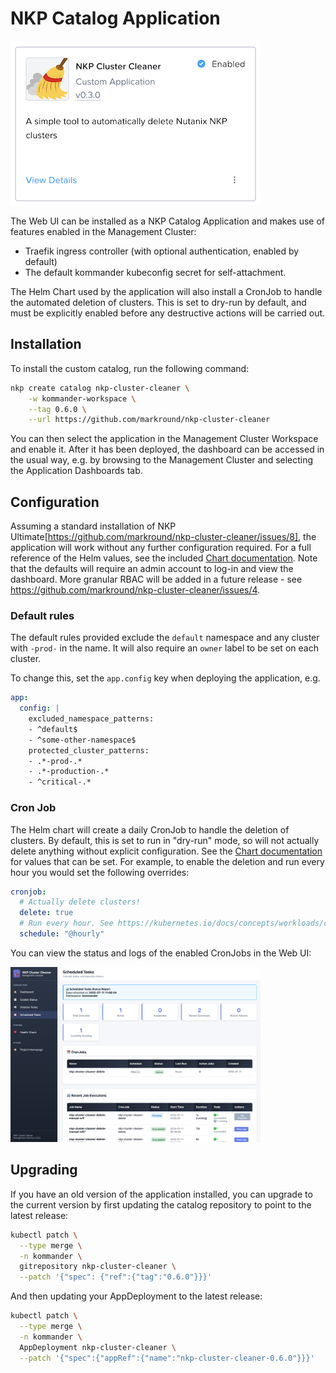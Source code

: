 # NKP Catalog Application
![](catalog.png)

The Web UI can be installed as a NKP Catalog Application and makes use of features enabled in the Management Cluster:

- Traefik ingress controller (with optional authentication, enabled by default)
- The default kommander kubeconfig secret for self-attachment. 

The Helm Chart used by the application will also install a CronJob to handle the automated deletion of clusters. This is set to dry-run by default, and must be explicitly enabled before any destructive actions will be carried out.

## Installation

To install the custom catalog, run the following command:

```bash
nkp create catalog nkp-cluster-cleaner \
    -w kommander-workspace \
    --tag 0.6.0 \
    --url https://github.com/markround/nkp-cluster-cleaner
```

You can then select the application in the Management Cluster Workspace and enable it. After it has been deployed, the dashboard can be accessed in the usual way, e.g. by browsing to the Management Cluster and selecting the Application Dashboards tab.

## Configuration

Assuming a standard installation of NKP Ultimate[https://github.com/markround/nkp-cluster-cleaner/issues/8], the application will work without any further configuration required. For a full reference of the Helm values, see the included [Chart documentation](/charts/nkp-cluster-cleaner/README.md). Note that the defaults will require an admin account to log-in and view the dashboard. More granular RBAC will be added in a future release - see https://github.com/markround/nkp-cluster-cleaner/issues/4.

### Default rules

The default rules provided exclude the `default` namespace and any cluster with `-prod-` in the name. It will also require an `owner` label to be set on each cluster. 

To change this, set the `app.config` key when deploying the application, e.g.

```yaml
app:
  config: |
    excluded_namespace_patterns:
    - ^default$
    - ^some-other-namespace$ 
    protected_cluster_patterns:
    - .*-prod-.*
    - .*-production-.*
    - ^critical-.*
```

### Cron Job
The Helm chart will create a daily CronJob to handle the deletion of clusters. By default, this is set to run in "dry-run" mode, so will not actually delete anything without explicit configuration. See the [Chart documentation](/charts/nkp-cluster-cleaner/README.md) for values that can be set. For example, to enable the deletion and run every hour you would set the following overrides:

```yaml
cronjob:
  # Actually delete clusters!
  delete: true
  # Run every hour. See https://kubernetes.io/docs/concepts/workloads/controllers/cron-jobs/#schedule-syntax
  schedule: "@hourly"
```

You can view the status and logs of the enabled CronJobs in the Web UI:

<img src="/docs/cron.png" width="400">


## Upgrading

If you have an old version of the application installed, you can upgrade to the current version by first updating the catalog repository to point to the latest release:

```bash
kubectl patch \
  --type merge \
  -n kommander \
  gitrepository nkp-cluster-cleaner \
  --patch '{"spec": {"ref":{"tag":"0.6.0"}}}'
```

And then updating your AppDeployment to the latest release:

```bash
kubectl patch \
  --type merge \
  -n kommander \
  AppDeployment nkp-cluster-cleaner \
  --patch '{"spec":{"appRef":{"name":"nkp-cluster-cleaner-0.6.0"}}}'
```
